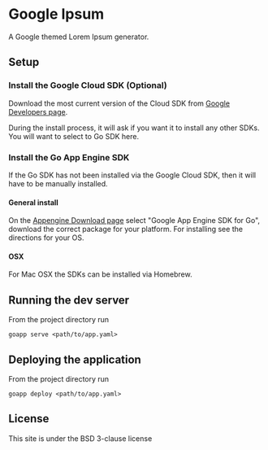 # Google Ipsum

A Google themed Lorem Ipsum generator.

## Setup

### Install the Google Cloud SDK (Optional)

Download the most current version of the Cloud SDK from [Google Developers page](https://developers.google.com/cloud/sdk/).

During the install process, it will ask if you want it to install any other SDKs.  You will want to select to Go SDK here.

### Install the Go App Engine SDK

If the Go SDK has not been installed via the Google Cloud SDK, then it will have to be manually installed.

#### General install

On the [Appengine Download page](https://developers.google.com/appengine/downloads)
select "Google App Engine SDK for Go", download the correct package for your platform.
For installing see the directions for your OS.

#### OSX

For Mac OSX the SDKs can be installed via Homebrew.

## Running the dev server

From the project directory run

    goapp serve <path/to/app.yaml>

## Deploying the application

From the project directory run

    goapp deploy <path/to/app.yaml>

## License

This site is under the BSD 3-clause license
